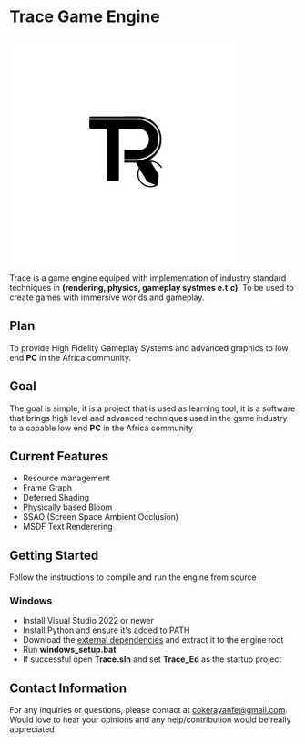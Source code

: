 # Trace Game Engine
<img align="center" src="Info/Images/trace_8.png" width="400px"/>

Trace is a game engine equiped with implementation of industry standard techniques in __(rendering, physics, gameplay systmes e.t.c)__. To be used to create games with immersive worlds and gameplay.

## Plan
To provide High Fidelity Gameplay Systems and advanced graphics to low end __PC__ in the Africa community.


## Goal
The goal is simple, it is a project that is used as learning tool, it is a software that brings high level and advanced techniques used in the game industry to a capable low end __PC__ in the Africa community

## Current Features
* Resource management
* Frame Graph
* Deferred Shading
* Physically based Bloom
* SSAO (Screen Space Ambient Occlusion)
* MSDF Text Renderering

## Getting Started
Follow the instructions to compile and run the engine from source
### Windows
* Install Visual Studio 2022 or newer
* Install Python and ensure it's added to PATH
* Download the [external dependencies](https://drive.google.com/file/d/10MnovPlvnMxcar0gX6QFolMGgV2od92Y/view?usp=drive_link) and extract it to the engine root
* Run __windows_setup.bat__
* If successful open __Trace.sln__ and set __Trace_Ed__ as the startup project


## Contact Information
For any inquiries or questions, please contact at <cokerayanfe@gmail.com>. Would love to hear your opinions and any help/contribution would be really appreciated
